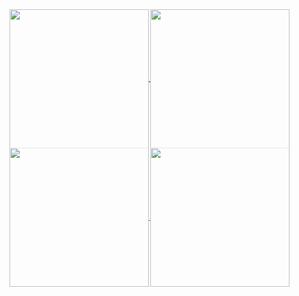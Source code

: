 <a href="https://github.com/anuraghazra/github-readme-stats#gh-dark-mode-only">
  <img height=250 align="center" src="https://github-readme-stats.vercel.app/api?username=bissakov&hide_rank=true&show_icons=true&include_all_commits=true&card_width=270px&theme=dark#gh-dark-mode-only" />
</a>
<a href="https://github.com/anuraghazra/github-readme-stats#gh-light-mode-only">
  <img height=250 align="center" src="https://github-readme-stats.vercel.app/api?username=bissakov&rank_icon=github&theme=default#gh-light-mode-only" />
</a>
<a href="https://github.com/anuraghazra/github-readme-stats#gh-dark-mode-only">
  <img height=250 align="center" src="https://github-readme-stats.vercel.app/api/top-langs/?username=bissakov&layout=compact&langs_count=12&size_weight=0.5&count_weight=0.5&card_width=370&theme=dark#gh-dark-mode-only" />
</a>
<a href="https://github.com/anuraghazra/github-readme-stats#gh-light-mode-only">
  <img height=250 align="center" src="https://github-readme-stats.vercel.app/api/top-langs/?username=bissakov&layout=compact&langs_count=12&size_weight=0.5&count_weight=0.5&card_width=370&theme=default#gh-light-mode-only" />
</a>
